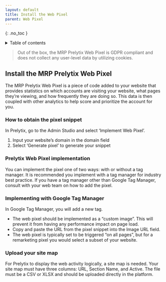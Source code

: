 ```yaml
---
layout: default
title: Install the Web Pixel
parent: Web Pixel
---
```


{: .no_toc }
<details close markdown="block">
  <summary>
    Table of contents
  </summary>
  {: .text-delta }
1. TOC
{:toc}
</details>

> Out of the box, the MRP Prelytix Web Pixel is GDPR compliant and does not collect any user-level data by utilizing cookies.

## Install the MRP Prelytix Web Pixel

The MRP Prelytix Web Pixel is a piece of code added to your website that provides statistics on which accounts are visiting your website, what pages they’re viewing, and how frequently they are doing so. This data is then coupled with other analytics to help score and prioritize the account for you.

### How to obtain the pixel snippet

In Prelytix, go to the Admin Studio and select ‘Implement Web Pixel’.

1. Input your website’s domain in the domain field
2. Select ‘Generate pixel’ to generate your snippet

### Prelytix Web Pixel implementation 

You can implement the pixel one of two ways: with or without a tag manager. It is recommended you implement with a tag manager for industry best practice. If you have a tag manager other than Google Tag Manager, consult with your web team on how to add the pixel.

### Implementing with Google Tag Manager

In Google Tag Manager, you will add a new tag.

- The web pixel should be implemented as a “custom image”. This will prevent it from having any performance impact on page load.
- Copy and paste the URL from the pixel snippet into the Image URL field.
- The web pixel is typically set to be triggered “on all pages”, but for a remarketing pixel you would select a subset of your website.

### Upload your site map

For Prelytix to display the web activity logically, a site map is needed. Your site map must have three columns: URL, Section Name, and Active. The file must be a CSV or XLSX and should be uploaded directly in the platform. 
